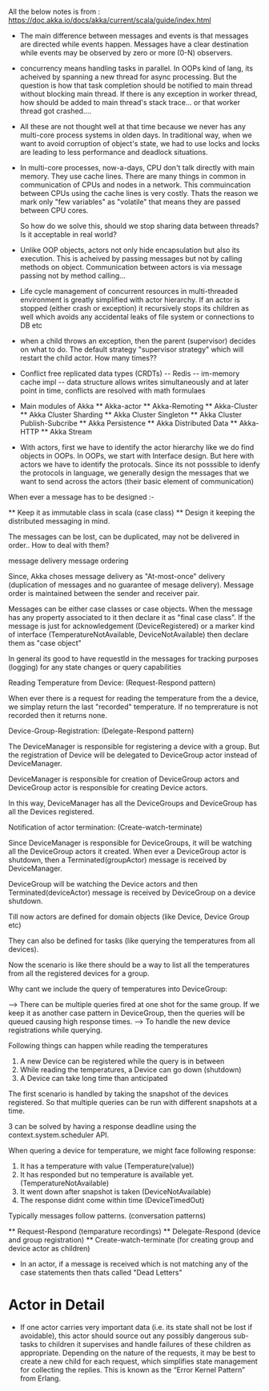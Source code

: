 All the below notes is from : https://doc.akka.io/docs/akka/current/scala/guide/index.html

* The main difference between messages and events is that messages are directed while events happen. Messages have a clear destination while events may be observed by zero or more (0-N) observers.
* concurrency means handling tasks in parallel. In OOPs kind of lang, its acheived by spanning a new thread for async processing. But the question is how that task completion should be notified to main thread without blocking main thread. If there is any exception in worker thread, how should be added to main thread's stack trace... or that worker thread got crashed....
* All these are not thought well at that time because we never has any multi-core process systems in olden days. In traditional way, when we want to avoid corruption of object's state, we had to use locks and locks are leading to less performance and deadlock situations.
* In multi-core processes, now-a-days, CPU don't talk directly with main memory. They use cache lines. There are many things in common in communication of CPUs and nodes in a network. This commuincation between CPUs using the cache lines is very costly. Thats the reason we mark only "few variables" as "volatile" that means they are passed between CPU cores.

	So how do we solve this, should we stop sharing data between threads? Is it acceptable in real world?

* Unlike OOP objects, actors not only hide encapsulation but also its execution. This is acheived by passing messages but not by calling methods on object. Communication between actors is via message passing not by method calling...

* Life cycle management of concurrent resources in multi-threaded environment is greatly simplified with actor hierarchy. If an actor is stopped (either crash or exception) it recursively stops its children as well which avoids any accidental leaks of file system or connections to DB etc 

* when a child throws an exception, then the parent (supervisor) decides on what to do. The default strategy "supervisor strategy" which will restart the child actor. How many times??

* Conflict free replicated data types (CRDTs) -- Redis -- im-memory cache impl -- data structure allows writes simultaneously and at later point in time, conflicts are resolved with math formulaes

* Main modules of Akka
** Akka-actor
** Akka-Remoting
** Akka-Cluster
** Akka Cluster Sharding
** Akka Cluster Singleton
** Akka Cluster Publish-Subcribe
** Akka Persistence
** Akka Distributed Data
** Akka-HTTP
** Akka Stream


* With actors, first we have to identify the actor hierarchy like we do find objects in OOPs. In OOPs, we start with Interface design. But here with actors we have to identify the protocals. Since its not posssible to idenfy the protocols in language, we generally design the messages that we want to send across the actors (their basic element of communication)

When ever a message has to be designed :-

** Keep it as immutable class in scala (case class)
** Design it keeping the distributed messaging in mind. 
	
The messages can be lost, can be duplicated, may not be delivered in order.. How to deal with them?

message delivery
message ordering	

Since, Akka choses message delivery as "At-most-once" delivery (duplication of messages and no guarantee of mesage delivery). Message order is maintained between the sender and receiver pair.	

Messages can be either case classes or case objects. When the message has any property associated to it then declare it as "final case class". If the message is just for acknowledgement (DeviceRegistered) or a marker kind of interface (TemperatureNotAvailable, DeviceNotAvailable) then declare them as "case object"

In general its good to have requestId in the messages for tracking purposes (logging) for any state changes or query capabilities

Reading Temperature from Device: (Request-Respond pattern)

When ever there is a request for reading the temperature from the a device, we simplay return the last "recorded" temperature. If no temprerature is not recorded then it returns none.

Device-Group-Registration: (Delegate-Respond pattern)

The DeviceManager is responsible for registering a device with a group. But the registration of Device will be delegated to DeviceGroup actor instead of DeviceManager.

DeviceManager is responsible for creation of DeviceGroup actors and DeviceGroup actor is responsible for creating Device actors.

In this way, DeviceManager has all the DeviceGroups and DeviceGroup has all the Devices registered.

Notification of actor termination: (Create-watch-terminate)

Since DeviceManager is responsible for DeviceGroups, it will be watching all the DeviceGroup actors it created. When ever a DeviceGroup actor is shutdown, then a Terminated(groupActor) message is received by DeviceManager.

DeviceGroup will be watching the Device actors and then Terminated(deviceActor) message is received by DeviceGroup on a device shutdown. 

Till now actors are defined for domain objects (like Device, Device Group etc)  

They can also be defined for tasks (like querying the temperatures from all devices).

Now the scenario is like there should be a way to list all the temperatures from all the registered devices for a group.

Why cant we include the query of temperatures into DeviceGroup:

--> There can be multiple queries fired at one shot for the same group. If we keep it as another case pattern in DeviceGroup, then the queries will be queued causing high response times.
--> To handle the new device registrations while querying.


Following things can happen while reading the temperatures

1. A new Device can be registered while the query is in between
2. While reading the temperatures, a Device can go down (shutdown) 
3. A Device can take long time than anticipated

The first scenario is handled by taking the snapshot of the devices registered. So that multiple queries can be run with different snapshots at a time.

3 can be solved by having a response deadline using the context.system.scheduler API.

When quering a device for temperature, we might face following response:

1. It has a temperature with value (Temperature(value))
2. It has responded but no temperature is available yet. (TemperatureNotAvailable)
3. It went down after snapshot is taken (DeviceNotAvailable)
4. The response didnt come within time (DeviceTimedOut)


Typically messages follow patterns. (conversation patterns)

** Request-Respond (temparature recordings)
** Delegate-Respond (device and group registration)
** Create-watch-terminate (for creating group and device actor as children)


* In an actor, if a message is received which is not matching any of the case statements then thats called "Dead Letters"

# Actor in Detail

* If one actor carries very important data (i.e. its state shall not be lost if avoidable), this actor should source out any possibly dangerous sub-tasks to children it supervises and handle failures of these children as appropriate. Depending on the nature of the requests, it may be best to create a new child for each request, which simplifies state management for collecting the replies. This is known as the “Error Kernel Pattern” from Erlang.